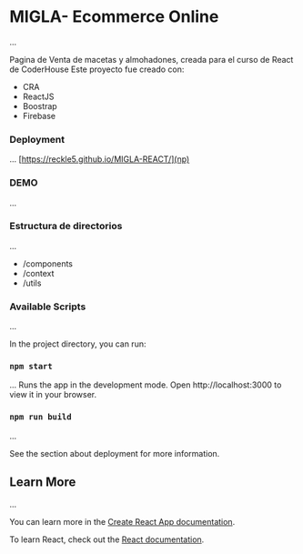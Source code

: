 # MIGLA- Ecommerce Online
...

Pagina de Venta de macetas y almohadones, creada para el curso de React de CoderHouse
Este proyecto fue creado con:

- CRA
- ReactJS
- Boostrap
- Firebase

### Deployment
...
[https://reckle5.github.io/MIGLA-REACT/](np)

### DEMO
...

### Estructura de directorios
...
- /components
- /context
- /utils

### Available Scripts
...

In the project directory, you can run:

###  `npm start`
...
Runs the app in the development mode.
Open http://localhost:3000 to view it in your browser.

### `npm run build`
...

See the section about deployment for more information.

## Learn More
...

You can learn more in the [Create React App documentation](https://create-react-app.dev/docs/getting-started/).

To learn React, check out the [React documentation](https://reactjs.org/).